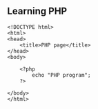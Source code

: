 ## Learning PHP

	<!DOCTYPE html>  
	<html>  
	<head>  
		<title>PHP page</title>  
	</head>  
	<body>  
  
		<?php  
			echo "PHP program";  
		?>  
  
	</body>  
	</html>  
